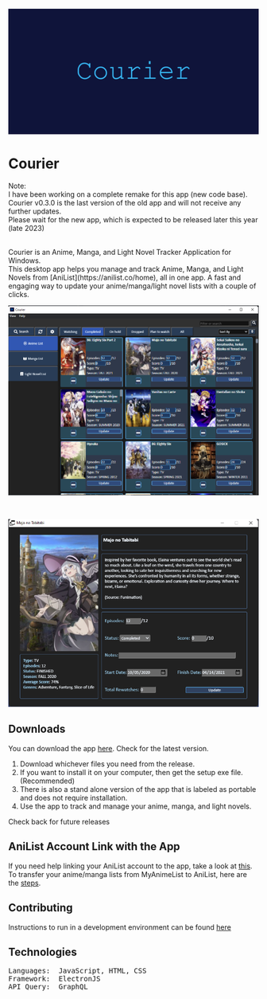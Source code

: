 

<p align="center"><a href="#"><img src="https://github.com/ReStartQ/Courier/blob/main/Preview/CourierBanner.png" alt="drawing" width="1280"/></a></p>

# Courier
Note: <br>
I have been working on a complete remake for this app (new code base). 
<br>
Courier v0.3.0 is the last version of the old app and will not receive any further updates. 
<br>
Please wait for the new app, which is expected to be released later this year (late 2023)

<br>
Courier is an Anime, Manga, and Light Novel Tracker Application for Windows. 
<br>
This desktop app helps you manage and track Anime, Manga, and Light Novels from [AniList](https://anilist.co/home), all in one app.  
A fast and engaging way to update your anime/manga/light novel lists with a couple of clicks.

<br>


<p align="center">
  <a href="#"><img src="https://github.com/ReStartQ/Courier/blob/main/Preview/MainWindowPreview.png" /></a>
</p>

<br>

<p align="center">
  <a href="#"><img src="https://github.com/ReStartQ/Courier/blob/main/Preview/ExtraInfoWindowPreview.png" /></a>
</p>

## Downloads
You can download the app [here](https://github.com/ReStartQ/Courier/releases). Check for the latest version. 
<br>
1) Download whichever files you need from the release.  
2) If you want to install it on your computer, then get the setup exe file. (Recommended)
3) There is also a stand alone version of the app that is labeled as portable and does not require installation.
4) Use the app to track and manage your anime, manga, and light novels.

Check back for future releases

## AniList Account Link with the App
If you need help linking your AniList account to the app, take a look at [this](https://github.com/ReStartQ/Courier/blob/main/HELP.md).
<br>
To transfer your anime/manga lists from MyAnimeList to AniList, here are the [steps](https://github.com/ReStartQ/Courier/blob/main/Info/MyAnimeListTransferAniList.md).

## Contributing
Instructions to run in a development environment can be found [here](https://github.com/ReStartQ/courier/blob/main/Info/CompilingDevelopment.md)

## Technologies
<pre>
Languages:  JavaScript, HTML, CSS
Framework:  ElectronJS
API Query:  GraphQL
</pre>
